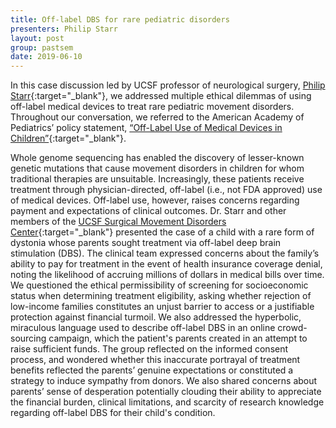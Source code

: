 ```yaml
---
title: Off-label DBS for rare pediatric disorders
presenters: Philip Starr
layout: post
group: pastsem
date: 2019-06-10
---
```


In this case discussion led by UCSF professor of neurological surgery, [Philip Starr](https://profiles.ucsf.edu/philip.starr){:target="_blank"}, we addressed multiple ethical dilemmas of using off-label medical devices to treat rare pediatric movement disorders. 
Throughout our conversation, we referred to the American Academy of Pediatrics’ policy statement, [“Off-Label Use of Medical 
Devices in Children”](https://pediatrics.aappublications.org/content/139/1/e20163439){:target="_blank"}.

Whole genome sequencing has enabled the discovery of lesser-known genetic mutations that cause movement disorders in children 
for whom traditional therapies are unsuitable. Increasingly, these patients receive treatment through physician-directed, 
off-label (i.e., not FDA approved) use of medical devices. Off-label use, however, raises concerns regarding payment and expectations of clinical outcomes. Dr. Starr and other
members of the [UCSF Surgical Movement Disorders Center](https://surgicalmovementdisorders.ucsf.edu/){:target="_blank"} presented the case of 
a child with a rare form of dystonia whose parents sought treatment via off-label deep brain stimulation (DBS).
The clinical team expressed concerns about the family’s ability to pay for treatment in the event of health insurance coverage 
denial, noting the likelihood of accruing millions of dollars in medical bills over time. We questioned the ethical 
permissibility of screening for socioeconomic status when determining treatment eligibility, asking whether rejection of 
low-income families constitutes an unjust barrier to access or a justifiable protection against financial turmoil. We also 
addressed the hyperbolic, miraculous language used to describe off-label DBS in an online crowd-sourcing 
campaign, which the patient's parents created in an attempt to raise sufficient funds. The group reflected on the informed consent 
process, and wondered whether this inaccurate portrayal of treatment benefits reflected the parents’ genuine expectations 
or constituted a strategy to induce sympathy from donors. We also shared concerns about parents’ sense of desperation 
potentially clouding their ability to appreciate the financial burden, clinical limitations, and scarcity of research 
knowledge regarding off-label DBS for their child's condition.
